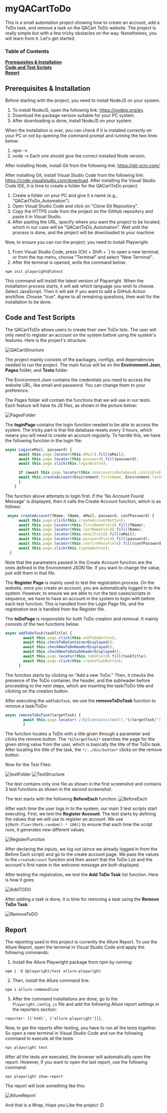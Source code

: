 # myQACartToDo
This is a small automation project showing how to create an account, add a ToDo task, and remove a task on the QACart ToDo website.
The project is really simple but with a few tricky obstacles on the way. Nonetheless, you will learn from it. Let's get started.


### Table of Contents  
**[Prerequisites & Installation](#prerequisites--installation)**<br>
**[Code and Test Scripts](#code-and-test-scripts)**<br>
**[Report](#report)**<br>

## Prerequisites & Installation
Before starting with the project, you need to install NodeJS on your system.
1) To install NodeJS, open the following link: https://nodejs.org/en.
2) Download the package version suitable for your PC system.
3) After downloading is done, install NodeJS on your system.

When the installation is over, you can check if it is installed correctly on your PC or not by opening the command prompt and running the two lines below:
1) npm -v
2) node -v
Each one should give the correct installed Node version.

After installing Node, install Git from the following link: https://git-scm.com/.

After installing Git, install Visual Studio Code from the following link: https://code.visualstudio.com/download.
After installing the Visual Studio Code IDE, it is time to create a folder for the QACartToDo project.

1) Create a folder on your PC and give it a name (e.g., "QACartToDo_Automation").
2) Open Visual Studio Code and click on "Clone Git Repository".
3) Copy the HTTPS code from the project on the GitHub repository and paste it in Visual Studio.
4) After pasting the URL, specify where you want the project to be located, which in our case will be "QACartToDo_Automation".
Wait until the process is done, and the project will be downloaded to your machine.

Now, to ensure you can run the project, you need to install Playwright.
1) From Visual Studio Code, press (Ctrl + Shift + `) to open a new terminal, or from the top menu, choose "Terminal" and select "New Terminal".
2) After the terminal is opened, write the command below:
```visual Studio Code
npm init playwright@latest
```
This command will install the latest version of Playwright. When the installation process starts, it will ask which language you wish to choose. Select JavaScript.
Then it will ask if you want to add a GitHub Action workflow. Choose "true".
Agree to all remaining questions, then wait for the installation to be done.


## Code and Test Scripts

The QACartToDo allows users to create their own ToDo lists. The user will only need to register an account on the system before using the system's features.
Here is the project's structure:

 ![QACartStructure](https://github.com/TarekAshraf96/myQACartToDo/assets/44756402/fc30880d-6c16-42d6-b29e-6217212724f1)

The project mainly consists of the packages, configs, and dependencies needed to run the project. The main focus will be on the **Environment.Json**, **Pages** folder, and **Tests** folder.

The Environment.Json contains the credentials you need to access the website URL, like email and password. You can change them to your preference.

The Pages folder will contain the functions that we will use in our tests. Each feature will have its JS files, as shown in the picture below:

![PagesFolder](https://github.com/TarekAshraf96/myQACartToDo/assets/44756402/f8dd6b48-62bc-4987-8c26-ad6e1e58e15d)

The **loginPage** contains the login function needed to be able to access the system. The tricky part is that the database resets every 3 hours, which means you will need to create an account regularly.
To handle this, we have the following function in the login file:

```js
async Login(eMail, password) {
      await this.page.locator(this.eMail).fill(eMail);
      await this.page.locator(this.password).fill(password);
      await this.page.click(this.loginButton);

      if (await this.page.locator(this.noAccountinDatabase).isVisible) {
      await this.createAccount(Environment.firstName, Environment.lastName, Environment.mail, Environment.password, Environment.password);
      }
    }
```

The function above attempts to login first. If the 'No Account Found Message' is displayed, then it calls the Create Account function, which is as follows:

```js
 async createAccount(fName, lName, eMail, password, confPassword) {
      await this.page.click(this.createAccountButton);
      await this.page.locator(this.firstNameField).fill(fName);
      await this.page.locator(this.lastNameField).fill(lName);
      await this.page.locator(this.emailField).fill(eMail);
      await this.page.locator(this.passwordField).fill(password);
      await this.page.locator(this.confirmPassField).fill(confPassword);
      await this.page.click(this.signUpButton);
  }
```

Note that the parameters passed in the Create Account function are the ones defined in the Environment JSON file. If you want to change the value, just edit them in that file.

The **Register Page** is mainly used to test the registration process. On the website, once you create an account, you are automatically logged in to the system. However, to ensure we are able to run the test cases/scripts in sequence, we have to have an account in the system to login with before each test function. This is handled from the Login Page file, and the registration test is handled from the Register file.

The **toDoPage** is responsible for both ToDo creation and removal. It mainly consists of the two functions below:

```js
async addToDoTask(taskTitle) {
        await this.page.click(this.addToDoButton);
        await this.checkToDoContainerDisplayed();
        await this.checkNewToDoHeaderDisplayed();
        await this.checkNewToDoSubHeaderDisplayed();
        await this.page.locator(this.toDoField).fill(taskTitle);
        await this.page.click(this.createTaskButton);
      }
```

The function starts by clicking on "Add a new ToDo." Then, it checks the presence of the ToDo container, the header, and the subheader before proceeding to the next steps, which are inserting the task/ToDo title and clicking on the creation button.

After executing the `addToDoTask`, we use the **removeToDoTask** function to remove a task/ToDo:

```js
async removeToDoTask(targetTask) {
        await this.page.locator(`//h2[contains(text(),"${targetTask}")]/../div/button`).click();
        }
```
The function locates a ToDo with a title given through a parameter and clicks the remove button. The `*${targetTask}*` searches the page for the given string value from the user, which is basically the title of the ToDo task. After locating the title of the task, the `*/../div/button*` clicks on the remove button.


Now for the Test Files:

![testFolder](https://github.com/TarekAshraf96/myQACartToDo/assets/44756402/b5a581f0-0955-4fbc-abb8-e6739cbbc3f6)
![TestStructure](https://github.com/TarekAshraf96/myQACartToDo/assets/44756402/09d80bd8-d8f6-4a85-956d-341b85dd246b)

The test contains only one file as shown in the first screenshot and contains 3 test functions as shown in the second screenshot.

The test starts with the following **BeforeEach** function:
![BeforeEach](https://github.com/TarekAshraf96/myQACartToDo/assets/44756402/ef0aec31-414c-4beb-9c84-efa26b1dabdd)

After each time the user logs in to the system, our main 3 test scripts start executing. First, we test the **Register Account**.
The test starts by defining the values that we will use to register an account. We use `${Math.floor(Math.random() * 100)}` to ensure that each time the script runs, it generates new different values.

![RegisterFunction](https://github.com/TarekAshraf96/myQACartToDo/assets/44756402/d6f2b433-0430-41fa-8ab3-357566377cf8)

After declaring the inputs, we log out (since we already logged in from the Before Each script) and go to the create account page. We pass the values to the `createAccount` function and then assert that the ToDo List and the account's first name in the welcome message are both displayed.

After testing the registration, we test the **Add ToDo Task** list function. Here is how it goes: 

![AddTODO](https://github.com/TarekAshraf96/myQACartToDo/assets/44756402/20ce8cd8-211d-477f-a819-8a51831238da)

After adding a task is done, it is time for removing a task using the **Remove ToDo Task**:

![RemoveToDO](https://github.com/TarekAshraf96/myQACartToDo/assets/44756402/9197bbbe-a230-4163-a398-fa3067ef07d6)


## Report

The reporting used in this project is currently the Allure Report. 
To use the Allure Report, open the terminal in Visual Studio Code and apply the following commands:

1) Install the Allure Playwright package from npm by running:
```visual Studio Code
npm i -D @playwright/test allure-playwright
```

2) Then, install the Allure command line:
```visual Studio Code
npm i allure-commandline
```

3) After the command installations are done, go to the `Playwright.config.js` file and add the following Allure report settings in the reporters section:
```visual Studio Code
reporter: [['html', ['allure-playwright']]],
```

Now, to get the reports after testing, you have to run all the tests together. So open a new terminal in Visual Studio Code and run the following command to execute all the tests:
```visual Studio Code
npx playwright test
```

After all the tests are executed, the browser will automatically open the report. However, if you want to open the last report, use the following command:
```visual Studio Code
npx playwright show-report
```
The report will look something like this:


![AllureReport](https://github.com/TarekAshraf96/myQACartToDo/assets/44756402/be8ac5b7-ac02-45e4-8b6e-fc96a0e18672)

And that is a Wrap, Hope you Like the project :D 

